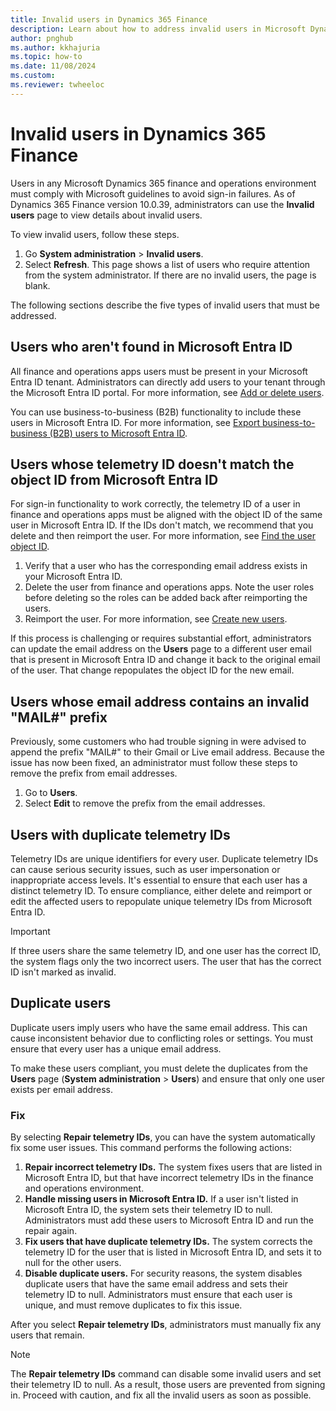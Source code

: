 ```yaml
---
title: Invalid users in Dynamics 365 Finance
description: Learn about how to address invalid users in Microsoft Dynamics 365 Finance, including outlines on different types of invalid users.
author: pnghub
ms.author: kkhajuria
ms.topic: how-to
ms.date: 11/08/2024
ms.custom:
ms.reviewer: twheeloc
---
```


# Invalid users in Dynamics 365 Finance

Users in any Microsoft Dynamics 365 finance and operations environment must comply with Microsoft guidelines to avoid sign-in failures. As of Dynamics 365 Finance version 10.0.39, administrators can use the **Invalid users** page to view details about invalid users.

To view invalid users, follow these steps.

1. Go **System administration** \> **Invalid users**.
2. Select **Refresh**. This page shows a list of users who require attention from the system administrator. If there are no invalid users, the page is blank.

The following sections describe the five types of invalid users that must be addressed.

## Users who aren't found in Microsoft Entra ID

All finance and operations apps users must be present in your Microsoft Entra ID tenant. Administrators can directly add users to your tenant through the Microsoft Entra ID portal. For more information, see [Add or delete users](/entra/fundamentals/add-users).

You can use business-to-business (B2B) functionality to include these users in Microsoft Entra ID. For more information, see [Export business-to-business (B2B) users to Microsoft Entra ID](../../dev-itpro/sysadmin/implement-b2b.md).

## Users whose telemetry ID doesn't match the object ID from Microsoft Entra ID

For sign-in functionality to work correctly, the telemetry ID of a user in finance and operations apps must be aligned with the object ID of the same user in Microsoft Entra ID. If the IDs don't match, we recommend that you delete and then reimport the user. For more information, see [Find the user object ID](/partner-center/find-ids-and-domain-names#find-the-user-object-id).

1. Verify that a user who has the corresponding email address exists in your Microsoft Entra ID.
2. Delete the user from finance and operations apps. Note the user roles before deleting so the roles can be added back after reimporting the users. 
3. Reimport the user. For more information, see [Create new users](create-new-users.md).

If this process is challenging or requires substantial effort, administrators can update the email address on the **Users** page to a different user email that is present in Microsoft Entra ID and change it back to the original email of the user. That change repopulates the object ID for the new email.

## Users whose email address contains an invalid "MAIL#" prefix

Previously, some customers who had trouble signing in were advised to append the prefix "MAIL\#" to their Gmail or Live email address. Because the issue has now been fixed, an administrator must follow these steps to remove the prefix from email addresses.

1. Go to **Users**.
2. Select **Edit** to remove the prefix from the email addresses.

## Users with duplicate telemetry IDs 

Telemetry IDs are unique identifiers for every user. Duplicate telemetry IDs can cause serious security issues, such as user impersonation or inappropriate access levels. It's essential to ensure that each user has a distinct telemetry ID. To ensure compliance, either delete and reimport or edit the affected users to repopulate unique telemetry IDs from Microsoft Entra ID. 

> [!IMPORTANT]
> If three users share the same telemetry ID, and one user has the correct ID, the system flags only the two incorrect users. The user that has the correct ID isn't marked as invalid. 

## Duplicate users 

Duplicate users imply users who have the same email address. This can cause inconsistent behavior due to conflicting roles or settings. You must ensure that every user has a unique email address. 

To make these users compliant, you must delete the duplicates from the **Users** page (**System administration** \> **Users**) and ensure that only one user exists per email address.

### Fix

By selecting **Repair telemetry IDs**, you can have the system automatically fix some user issues. This command performs the following actions:

1. **Repair incorrect telemetry IDs.** The system fixes users that are listed in Microsoft Entra ID, but that have incorrect telemetry IDs in the finance and operations environment.
2. **Handle missing users in Microsoft Entra ID.** If a user isn't listed in Microsoft Entra ID, the system sets their telemetry ID to null. Administrators must add these users to Microsoft Entra ID and run the repair again.
3. **Fix users that have duplicate telemetry IDs.** The system corrects the telemetry ID for the user that is listed in Microsoft Entra ID, and sets it to null for the other users.
4. **Disable duplicate users.** For security reasons, the system disables duplicate users that have the same email address and sets their telemetry ID to null. Administrators must ensure that each user is unique, and must remove duplicates to fix this issue.

After you select **Repair telemetry IDs**, administrators must manually fix any users that remain.

> [!NOTE]
> The **Repair telemetry IDs** command can disable some invalid users and set their telemetry ID to null. As a result, those users are prevented from signing in. Proceed with caution, and fix all the invalid users as soon as possible.
